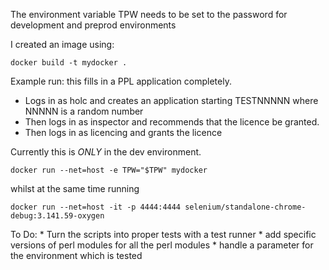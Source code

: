 The environment variable TPW needs to be set to the password for development and preprod environments

I created an image using:

	docker build -t mydocker .

Example run: this fills in a PPL application completely.
* Logs in as holc and creates an application starting TESTNNNNN where NNNNN is a random number
* Then logs in as inspector and recommends that the licence be granted.
* Then logs in as licencing and grants the licence

Currently this is *ONLY* in the dev environment.

	docker run --net=host -e TPW="$TPW" mydocker

whilst at the same time running 

	docker run --net=host -it -p 4444:4444 selenium/standalone-chrome-debug:3.141.59-oxygen

To Do:
	* Turn the scripts into proper tests with a test runner
	* add specific versions of perl modules for all the perl modules
	* handle a parameter for the environment which is tested
